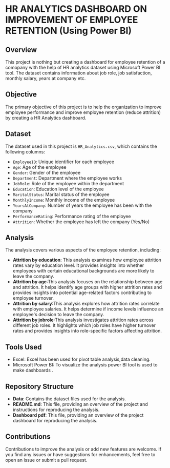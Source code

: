 # HR ANALYTICS DASHBOARD ON IMPROVEMENT OF EMPLOYEE RETENTION (Using Power BI)

## Overview
This project is nothing but creating a dashboard for employee retention of a comopany with the help of HR analytics dataset using Microsoft Power BI tool. The dataset contains information about job role, job satisfaction, monthly salary, years at company etc.

## Objective
The primary objective of this project is to help the organization to improve employee performance and improve employee retention (reduce attrition) by creating a HR Analytics dashboard.

## Dataset
The dataset used in this project is `HR_Analytics.csv`, which contains the following columns:
- `EmployeeID`: Unique identifier for each employee
- `Age`: Age of the employee
- `Gender`: Gender of the employee
- `Department`: Department where the employee works
- `JobRole`: Role of the employee within the department
- `Education`: Education level of the employee
- `MaritalStatus`: Marital status of the employee
- `MonthlyIncome`: Monthly income of the employee
- `YearsAtCompany`: Number of years the employee has been with the company
- `PerformanceRating`: Performance rating of the employee
- `Attrition`: Whether the employee has left the company (Yes/No)

## Analysis
The analysis covers various aspects of the employee retention, including:
- **Attrition by education**: This analysis examines how employee attrition rates vary by education level. It provides insights into whether employees with certain educational backgrounds are more 
  likely to leave the company.
- **Attrition by age**:This analysis focuses on the relationship between age and attrition. It helps identify age groups with higher attrition rates and provides insights into potential age-related factors contributing to employee turnover.
- **Attrition by salary**:This analysis explores how attrition rates correlate with employee salaries. It helps determine if income levels influence an employee's decision to leave the company.
- **Attrition by jobrole**:This analysis investigates attrition rates across different job roles. It highlights which job roles have higher turnover rates and provides insights into role-specific factors affecting attrition.


## Tools Used
- Excel: Excel has been used for pivot table analysis,data cleaning.
- Microsoft Power BI: To visualize the analysis power BI tool is used to make dashboards .

## Repository Structure
- **Data**: Contains the dataset files used for the analysis.
- **README.md**: This file, providing an overview of the project and instructions for reproducing the analysis.
- **Dashboard pdf**: This file, providing an overview of the project dashboard for reproducing the analysis.

## Contributions
Contributions to improve the analysis or add new features are welcome. If you find any issues or have suggestions for enhancements, feel free to open an issue or submit a pull request.


